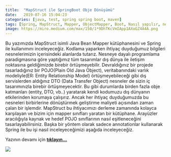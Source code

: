 ```yaml
---
title:  "MapStruct ile SpringBoot Obje Dönüşümü"
date:   2019-07-16 15:04:23
categories: [java, test, spring spring boot, maven]
tags: [Spring, MapStruct, Mapper, ObjectMapper, Boot, Nasıl yapılır, nedir, Örnek, Nasıl, Mehmet Cem Yücel, Mehmet, Cem, Yücel, Yucel]
image: https://miro.medium.com/max/150/1*9DhTKcVmIApp1AXoGZ4A4A.png
---
```


Bu yazımızda MapStruct isimli Java Bean Mapper kütüphanesini ve Spring ile kullanımını inceleyeceğiz.
Kodlama yaparken ihtiyaç duyduğumuz bilgileri nesnelerimizin içerisindeki alanlarda tutarız. Nesneye dayalı programlama paradigmasına göre yaptığımız tüm tasarımlar dış dünya ile iletişim noktasına geldiğimizde birebir örtüşmeyebilir. Devraldığınız bir projede tasarladığınız bir POJO(Plain Old Java Object), veritabanındaki varlık modeliyle(ER: Entity Relationship Model) örtüşmeyebileceği gibi dış servislerden aldığınız DTO (Data Transfer Object) nesneler de sizin iç tasarımınızla birebir örtüşmeyecektir. Bu gibi durumlarda birden fazla obje katmanları (entity, DTO, vb..) yaratarak kendi kodumuzu dış dünyanın etkilerinden korumaya çalışırız. Ancak her ihtiyaç duyduğumuzda bu nesneleri birbirlerine dönüştürmek geliştirme maliyeti açısından zaman çalan bir işlemdir.
MapStruct bu ihtiyacımızı derleme zamanında kolayca karşılayan ve bizim için mapper sınıfları yaratan bir kütüphane. Arayüzler aracılığıyla kaynak ve hedef POJO sınıflarının nasıl eşitleneceğini tasarlayabilirsiniz. Başka bir yöntem olarak sadece annotationlar kullanarak Spring ile bu işi nasıl inceleyeceğimizi aşağıda inceleyeceğiz.


Yazının devamı için 
<a style="font-weight:bold" href="https://medium.com/mehmetcemyucel/https-medium-com-mehmetcemyucel-mapstruct-ile-obje-donusumu-c65d697523e8?utm_source=mehmetcemyucel.com&utm_medium=refferal&utm_campaign=blog" target="_blank">tıklayın...</a>

![](https://miro.medium.com/max/800/1*9DhTKcVmIApp1AXoGZ4A4A.png)
